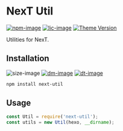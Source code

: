 # NexT Util

[![npm-image]][npm-url]
[![lic-image]](LICENSE)
[![Theme Version](https://img.shields.io/badge/NexT-v7.3.0+-blue?style=flat-square)](https://theme-next.org)

Utilities for NexT.

## Installation

![size-image]
[![dm-image]][npm-url]
[![dt-image]][npm-url]

```bash
npm install next-util
```

## Usage

```js
const Util = require('next-util');
const utils = new Util(hexo, __dirname);
```

[npm-image]: https://img.shields.io/npm/v/next-util?style=flat-square
[lic-image]: https://img.shields.io/npm/l/next-util?style=flat-square

[size-image]: https://img.shields.io/github/languages/code-size/hexo-next/next-util?style=flat-square
[dm-image]: https://img.shields.io/npm/dm/next-util?style=flat-square
[dt-image]: https://img.shields.io/npm/dt/next-util?style=flat-square

[npm-url]: https://www.npmjs.com/package/next-util
